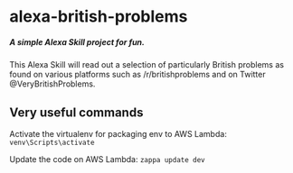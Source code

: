 # alexa-british-problems
##### A simple Alexa Skill project for fun.
This Alexa Skill will read out a selection of particularly British problems as found on various platforms such as /r/britishproblems and on Twitter @VeryBritishProblems.
## Very useful commands

Activate the virtualenv for packaging env to AWS Lambda:
```venv\Scripts\activate```

Update the code on AWS Lambda:
```zappa update dev```
